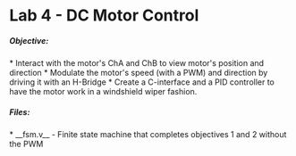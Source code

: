 <h1>Lab 4 - DC Motor Control</h1>

<h5>Objective:</h5>
* Interact with the motor's ChA and ChB to view motor's position and direction
* Modulate the motor's speed (with a PWM) and direction by driving it with an H-Bridge
* Create a C-interface and a PID controller to have the motor work in a windshield wiper fashion.


<h5>Files:</h5>
* __fsm.v__ - Finite state machine that completes objectives 1 and 2 without the PWM
